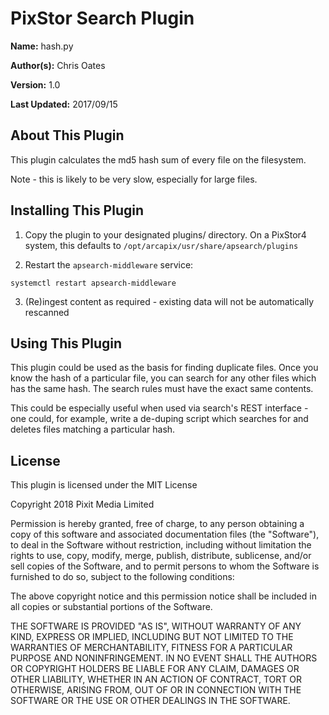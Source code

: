 # PixStor Search Plugin

**Name:** hash.py

**Author(s):** Chris Oates

**Version:** 1.0

**Last Updated:** 2017/09/15

## About This Plugin

This plugin calculates the md5 hash sum of every file on the filesystem.

Note - this is likely to be very slow, especially for large files.

## Installing This Plugin

1. Copy the plugin to your designated plugins/ directory. On a PixStor4 system, this defaults to `/opt/arcapix/usr/share/apsearch/plugins`

2. Restart the `apsearch-middleware` service:

```
systemctl restart apsearch-middleware
```

3. (Re)ingest content as required - existing data will not be automatically rescanned

## Using This Plugin

This plugin could be used as the basis for finding duplicate files. Once you know the hash of a particular file, you can search for any other files which has the same hash. The search rules must have the exact same contents.

This could be especially useful when used via search's REST interface - one could, for example, write a de-duping script which searches for and deletes files matching a particular hash.

## License

This plugin is licensed under the MIT License

Copyright 2018 Pixit Media Limited

Permission is hereby granted, free of charge, to any person obtaining a copy of this software and associated documentation files (the "Software"), to deal in the Software without restriction, including without limitation the rights to use, copy, modify, merge, publish, distribute, sublicense, and/or sell copies of the Software, and to permit persons to whom the Software is furnished to do so, subject to the following conditions:

The above copyright notice and this permission notice shall be included in all copies or substantial portions of the Software.

THE SOFTWARE IS PROVIDED "AS IS", WITHOUT WARRANTY OF ANY KIND, EXPRESS OR IMPLIED, INCLUDING BUT NOT LIMITED TO THE WARRANTIES OF MERCHANTABILITY, FITNESS FOR A PARTICULAR PURPOSE AND NONINFRINGEMENT. IN NO EVENT SHALL THE AUTHORS OR COPYRIGHT HOLDERS BE LIABLE FOR ANY CLAIM, DAMAGES OR OTHER LIABILITY, WHETHER IN AN ACTION OF CONTRACT, TORT OR OTHERWISE, ARISING FROM, OUT OF OR IN CONNECTION WITH THE SOFTWARE OR THE USE OR OTHER DEALINGS IN THE SOFTWARE.
